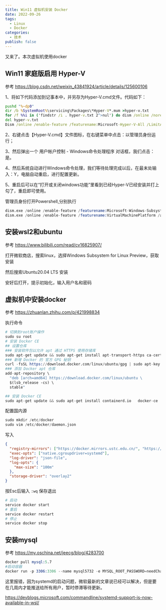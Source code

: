 ```yaml
---
title: Win11 虚拟机安装 Docker
date: 2022-09-26
tags:
  - Linux
  - Docker
categories:
  - 技术
publish: false
---
```


又来了。本次虚拟机使用docker

<!-- more -->

## Win11 家庭版启用 Hyper-V

参考 https://blog.csdn.net/weixin_43841924/article/details/125600106

1、将如下代码添加到记事本中，并另存为Hyper-V.cmd文件。代码如下：
```bat
pushd "%~dp0"
dir /b %SystemRoot%\servicing\Packages\*Hyper-V*.mum >hyper-v.txt
for /f %%i in ('findstr /i . hyper-v.txt 2^>nul') do dism /online /norestart /add-package:"%SystemRoot%\servicing\Packages\%%i"
del hyper-v.txt
Dism /online /enable-feature /featurename:Microsoft-Hyper-V-All /LimitAccess /ALL
```
2、右键点击【Hyper-V.cmd】文件图标，在右键菜单中点击：以管理员身份运行；

3、然后弹出一个 用户帐户控制 - Windows命令处理程序 对话框，我们点击：是。

4、然后系统自动进行Windows命令处理，我们等待处理完成以后，在最末处输入：Y，电脑自动重启，进行配置更新。

5、重启后可以在“打开或关闭windows功能”里看到已经Hyper-V已经安装并打上勾了，重启即可使用。

管理员身份打开Powershell,分别执行
```s
dism.exe /online /enable-feature /featurename:Microsoft-Windows-Subsystem-Linux /all /norestart
dism.exe /online /enable-feature /featurename:VirtualMachinePlatform /all /norestart
```

## 安装wsl2和ubuntu

参考 https://www.bilibili.com/read/cv16825907/

打开微软商店，搜索linux，选择Windows Subsystem for Linux Preview，获取安装

然后搜索Ubuntu20.04 LTS 安装 

安好后打开，提示初始化，输入用户名和密码


## 虚拟机中安装docker

参考 https://zhuanlan.zhihu.com/p/421998834


执行命令
```s
# 切换到root账户操作
sudo su root
# 安装 Docker CE
## 设置仓库
### 安装软件包以允许 apt 通过 HTTPS 使用存储库
sudo apt-get update && sudo apt-get install apt-transport-https ca-certificates curl software-properties-common -y
### 新增 Docker 的 官方 GPG 秘钥
curl -fsSL https://download.docker.com/linux/ubuntu/gpg | sudo apt-key add -
### 添加 Docker apt 仓库
add-apt-repository \
  "deb [arch=amd64] https://download.docker.com/linux/ubuntu \
  $(lsb_release -cs) \
  stable"

## 安装 Docker CE
sudo apt-get update && sudo apt-get install containerd.io   docker-ce   docker-ce-cli -y
```

配置国内源
```s
sudo mkdir /etc/docker
sudo vim /etc/docker/daemon.json
```
写入
```json
{
  "registry-mirrors": ["https://docker.mirrors.ustc.edu.cn/", "https://hub-mirror.c.163.com/", "https://reg-mirror.qiniu.com"],
  "exec-opts": ["native.cgroupdriver=systemd"],
  "log-driver": "json-file",
  "log-opts": {
    "max-size": "100m"
  },
  "storage-driver": "overlay2"
}
```
按Esc后输入 `:wq` 保存退出

```s
# 启动
service docker start
# 重启
service docker restart
# 停止
service docker stop
```

## 安装mysql
参考 https://my.oschina.net/jeecg/blog/4283700

```s
docker pull mysql:5.7
#启动容器
docker run -p 3306:3306 --name mysql5732 -e MYSQL_ROOT_PASSWORD=needChangeNewPassword -d mysql:5.7.32 --privileged
```

这里报错，因为systemd的启动问题，微软最新的文章说已经可以解决，但是要在几周内才能推送给所有用户，暂时停滞等待更新。

https://devblogs.microsoft.com/commandline/systemd-support-is-now-available-in-wsl/